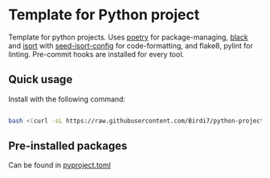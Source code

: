 # Template for Python project

Template for python projects. Uses [poetry](http://poetry.eustace.io) for package-managing, [black](https://github.com/psf/black) and [isort](https://github.com/timothycrosley/isort) with [seed-isort-config](https://github.com/asottile/seed-isort-config) for code-formatting, and flake8, pylint for linting. Pre-commit hooks are installed for every tool.

## Quick usage

Install with the following command:

```bash

bash <(curl -sL https://raw.githubusercontent.com/Birdi7/python-project-template/master/install.sh) -n=new_project
```

## Pre-installed packages

Can be found in [pyproject.toml](https://github.com/Birdi7/python-project-template/blob/master/pyproject.toml#L7)
